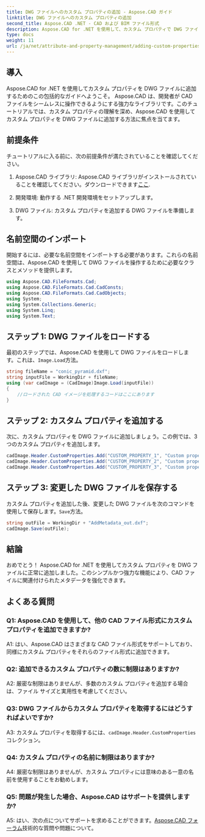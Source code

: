 ```yaml
---
title: DWG ファイルへのカスタム プロパティの追加 - Aspose.CAD ガイド
linktitle: DWG ファイルへのカスタム プロパティの追加
second_title: Aspose.CAD .NET - CAD および BIM ファイル形式
description: Aspose.CAD for .NET を使用して、カスタム プロパティで DWG ファイルを強化します。ステップバイステップのガイドに従って、意味のあるメタデータを簡単に追加します。
type: docs
weight: 11
url: /ja/net/attribute-and-property-management/adding-custom-properties-to-dwg/
---
```

## 導入

Aspose.CAD for .NET を使用してカスタム プロパティを DWG ファイルに追加するためのこの包括的なガイドへようこそ。 Aspose.CAD は、開発者が CAD ファイルをシームレスに操作できるようにする強力なライブラリです。このチュートリアルでは、カスタム プロパティの理解を深め、Aspose.CAD を使用してカスタム プロパティを DWG ファイルに追加する方法に焦点を当てます。

## 前提条件

チュートリアルに入る前に、次の前提条件が満たされていることを確認してください。

1.  Aspose.CAD ライブラリ: Aspose.CAD ライブラリがインストールされていることを確認してください。ダウンロードできます[ここ](https://releases.aspose.com/cad/net/).

2. 開発環境: 動作する .NET 開発環境をセットアップします。

3. DWG ファイル: カスタム プロパティを追加する DWG ファイルを準備します。

## 名前空間のインポート

開始するには、必要な名前空間をインポートする必要があります。これらの名前空間は、Aspose.CAD を使用して DWG ファイルを操作するために必要なクラスとメソッドを提供します。

```csharp
using Aspose.CAD.FileFormats.Cad;
using Aspose.CAD.FileFormats.Cad.CadConsts;
using Aspose.CAD.FileFormats.Cad.CadObjects;
using System;
using System.Collections.Generic;
using System.Linq;
using System.Text;
```

## ステップ 1: DWG ファイルをロードする

最初のステップでは、Aspose.CAD を使用して DWG ファイルをロードします。これは、`Image.Load`方法。

```csharp
string fileName = "conic_pyramid.dxf";
string inputFile = WorkingDir + fileName;
using (var cadImage = (CadImage)Image.Load(inputFile))
{
    //ロードされた CAD イメージを処理するコードはここにあります
}
```

## ステップ 2: カスタム プロパティを追加する

次に、カスタム プロパティを DWG ファイルに追加しましょう。この例では、3 つのカスタム プロパティを追加します。

```csharp
cadImage.Header.CustomProperties.Add("CUSTOM_PROPERTY_1", "Custom property test 1");
cadImage.Header.CustomProperties.Add("CUSTOM_PROPERTY_2", "Custom property test 2");
cadImage.Header.CustomProperties.Add("CUSTOM_PROPERTY_3", "Custom property test 3");
```

## ステップ 3: 変更した DWG ファイルを保存する

カスタム プロパティを追加した後、変更した DWG ファイルを次のコマンドを使用して保存します。`Save`方法。

```csharp
string outFile = WorkingDir + "AddMetadata_out.dxf";
cadImage.Save(outFile);
```

## 結論

おめでとう！ Aspose.CAD for .NET を使用してカスタム プロパティを DWG ファイルに正常に追加しました。このシンプルかつ強力な機能により、CAD ファイルに関連付けられたメタデータを強化できます。

## よくある質問

### Q1: Aspose.CAD を使用して、他の CAD ファイル形式にカスタム プロパティを追加できますか?

A1: はい、Aspose.CAD はさまざまな CAD ファイル形式をサポートしており、同様にカスタム プロパティをそれらのファイル形式に追加できます。

### Q2: 追加できるカスタム プロパティの数に制限はありますか?

A2: 厳密な制限はありませんが、多数のカスタム プロパティを追加する場合は、ファイル サイズと実用性を考慮してください。

### Q3: DWG ファイルからカスタム プロパティを取得するにはどうすればよいですか?

 A3: カスタム プロパティを取得するには、`cadImage.Header.CustomProperties`コレクション。

### Q4: カスタム プロパティの名前に制限はありますか?

A4: 厳密な制限はありませんが、カスタム プロパティには意味のある一意の名前を使用することをお勧めします。

### Q5: 問題が発生した場合、Aspose.CAD はサポートを提供しますか?

 A5: はい、次の点についてサポートを求めることができます。[Aspose.CAD フォーラム](https://forum.aspose.com/c/cad/19)技術的な質問や問題について。
